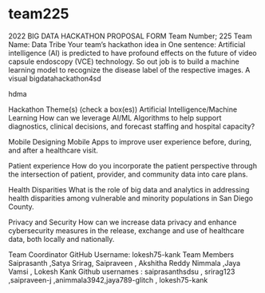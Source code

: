# team225
2022 BIG DATA HACKATHON PROPOSAL FORM
Team Number; 225
Team Name: Data Tribe
Your team’s hackathon idea in One sentence:
Artificial intelligence (AI) is predicted to have profound effects on the future of video capsule endoscopy (VCE) technology. So out job is to build a machine learning model to recognize the disease label of the respective images.
A visual
bigdatahackathon4sd

hdma

Hackathon Theme(s) (check a box(es))
 Artificial Intelligence/Machine Learning
How can we leverage AI/ML Algorithms to help support diagnostics, clinical decisions, and forecast staffing and hospital capacity?

 Mobile
Designing Mobile Apps to improve user experience before, during, and after a healthcare visit.

 Patient experience
How do you incorporate the patient perspective through the intersection of patient, provider, and community data into care plans.

 Health Disparities
What is the role of big data and analytics in addressing health disparities among vulnerable and minority populations in San Diego County.

 Privacy and Security
How can we increase data privacy and enhance cybersecurity measures in the release, exchange and use of healthcare data, both locally and nationally.

Team Coordinator GitHub Username: lokesh75-kank
Team Members Saiprasanth ,Satya Srirag, Saipraveen , Akshitha Reddy Nimmala ,Jaya Vamsi , Lokesh Kank
Github usernames : saiprasanthsdsu , srirag123 ,saipraveen-j ,animmala3942,jaya789-glitch , lokesh75-kank
